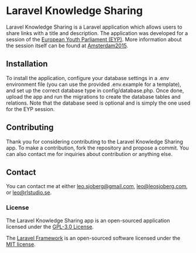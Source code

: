 # Laravel Knowledge Sharing

Laravel Knowledge Sharing is a Laravel application which allows users to share links with a title and description. The application was developed for a session of the [European Youth Parliament (EYP)](http://eyp.org). More information about the session itself can be found at [Amsterdam2015](http://amsterdam2015.eu).

## Installation

To install the application, configure your database settings in a .env environment file (you can use the provided .env.example for a template), and set up the correct database type in config/database.php. Once done, upload the app and run the migrations to create the database tables and relations. Note that the database seed is optional and is simply the one used for the EYP session.

## Contributing

Thank you for considering contributing to the Laravel Knowledge Sharing app. To make a contribution, fork the repository and propose a commit. You can also contact me for inquiries about contribution or anything else.

## Contact

You can contact me at either [leo.sjoberg@gmail.com](mailto:leo.sjoberg@gmail.com), [leo@leosjoberg.com](mailto:leo@leosjoberg.com), or [leo@rlstudio.se](mailto:leo@rlstudio.se).

### License

The Laravel Knowledge Sharing app is an open-sourced application licensed under the [GPL-3.0 License](http://opensource.org/licenses/gpl-3.0).

The [Laravel Framework](http://laravel.com) is an open-sourced software licensed under the [MIT license](http://opensource.org/licenses/MIT).